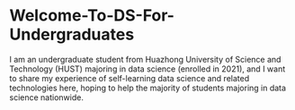 # Welcome-To-DS-For-Undergraduates
I am an undergraduate student from Huazhong University of Science and Technology (HUST) majoring in data science (enrolled in 2021), and I want to share my experience of self-learning data science and related technologies here, hoping to help the majority of students majoring in data science nationwide.
